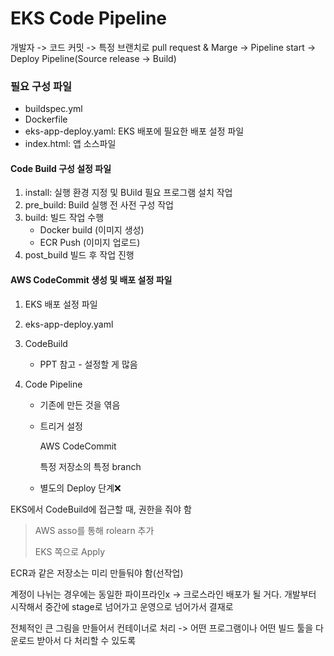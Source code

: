 # EKS Code Pipeline

개발자 -> 코드 커밋 -> 특정 브랜치로 pull request & Marge -> Pipeline start -> Deploy Pipeline(Source release -> Build)



### 필요 구성 파일

- buildspec.yml
- Dockerfile
- eks-app-deploy.yaml: EKS 배포에 필요한 배포 설정 파일
- index.html: 앱 소스파일



#### Code Build 구성 설정 파일

1. install: 실행 환경 지정 및 BUild 필요 프로그램 설치 작업
2. pre_build: Build 실행 전 사전 구성 작업
3. build: 빌드 작업 수행
   - Docker build (이미지 생성)
   - ECR Push (이미지 업로드)
4. post_build 빌드 후 작업 진행



#### AWS CodeCommit 생성 및 배포 설정 파일

1. EKS 배포 설정 파일

2. eks-app-deploy.yaml

3. CodeBuild

   - PPT 참고 - 설정할 게 많음

4. Code Pipeline

   - 기존에 만든 것을 엮음

   - 트리거 설정

     AWS CodeCommit

     특정 저장소의 특정 branch

   - 별도의 Deploy 단계:x:



EKS에서 CodeBuild에 접근할 때, 권한을 줘야 함

> AWS asso를 통해 rolearn 추가
>
> EKS 쪽으로 Apply



ECR과 같은 저장소는 미리 만들둬야 함(선작업)

계정이 나뉘는 경우에는 동일한 파이프라인x -> 크로스라인 배포가 될 거다. 개발부터 시작해서 중간에 stage로 넘어가고 운영으로 넘어가서 결재로

전체적인 큰 그림을 만들어서 컨테이너로 처리 -> 어떤 프로그램이나 어떤 빌드 툴을 다운로드 받아서 다 처리할 수 있도록